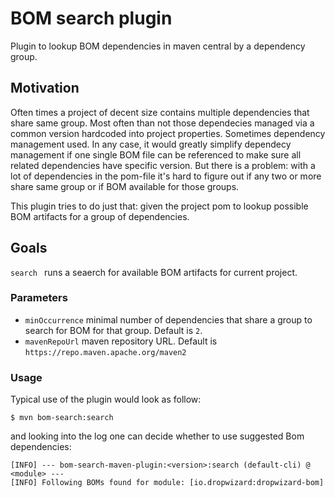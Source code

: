 # BOM search plugin

Plugin to lookup BOM dependencies in maven central by a dependency group. 

## Motivation

Often times a project of decent size contains multiple dependencies that share same group. Most often than not those dependecies managed via a common version hardcoded into project properties. Sometimes dependency management used. In any case, it would greatly simplify dependecy management if one single BOM file can be referenced to make sure all related dependencies have specific version. But there is a problem: with a lot of dependencies in the pom-file it's hard to figure out if any two or more share same group or if BOM available for those groups. 

This plugin tries to do just that: given the project pom to lookup possible BOM artifacts for a group of dependencies.

## Goals

`search ` runs a seaerch for available BOM artifacts for current project.

### Parameters
- `minOccurrence` minimal number of dependencies that share a group to search for BOM for that group. 
Default is `2`.
- `mavenRepoUrl` maven repository URL. Default is `https://repo.maven.apache.org/maven2`


### Usage

Typical use of the plugin would look as follow:
```
$ mvn bom-search:search
```
and looking into the log one can decide whether to use suggested Bom dependencies:
```
[INFO] --- bom-search-maven-plugin:<version>:search (default-cli) @ <module> ---
[INFO] Following BOMs found for module: [io.dropwizard:dropwizard-bom]
```